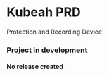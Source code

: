 # Kubeah PRD
Protection and Recording Device

<h3><b>Project in development</b></h3>
<h4>No release created</h4>
